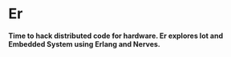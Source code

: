 # Er
**Time to hack distributed code for hardware. Er explores Iot and Embedded System using Erlang and Nerves.**
